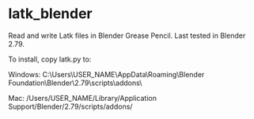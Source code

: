 # latk_blender
Read and write Latk files in Blender Grease Pencil. Last tested in Blender 2.79.

To install, copy latk.py to:

Windows:
C:\Users\USER_NAME\AppData\Roaming\Blender Foundation\Blender\2.79\scripts\addons\

Mac:
/Users/USER_NAME/Library/Application Support/Blender/2.79/scripts/addons/



